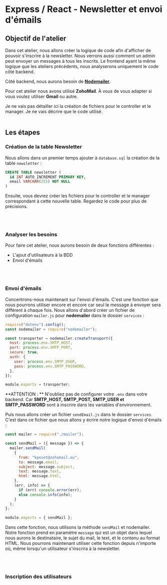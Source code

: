 # Express / React - Newsletter et envoi d'émails

## Objectif de l'atelier

Dans cet atelier, nous allons créer la logique de code afin d'afficher de pouvoir s'inscrire à la newsletter. Nous verrons aussi comment un admin peut envoyer un messages à tous les inscrits.
Le frontend ayant la même logique que les ateliers précédents, nous analyserons uniquement le code côté backend.

Côté backend, nous aurons besoin de [**Nodemailer**](https://www.npmjs.com/package/nodemailer). 

Pour cet atelier nous avons utilisé **ZohoMail**. À vous de vous adapter si vous voulez utiliser **Gmail** ou autre.


Je ne vais pas détailler ici la création de fichiers pour le controller et le manager. Je ne vais décrire que le code utilisé.
<br>
<br>
## Les étapes

### Création de la table Newsletter

Nous allons dans un premier temps ajouter à `database.sql` la création de la table `newsletter` :

```SQL
CREATE TABLE newsletter (
  id INT AUTO_INCREMENT PRIMARY KEY,
  email VARCHAR(255) NOT NULL
)
```

Ensuite, vous devrez créer les fichiers pour le controller et le manager correspondant à cette nouvelle table. Regardez le code pour plus de précisions.

<br>
<br>

### Analyser les besoins

Pour faire cet atelier, nous aurons besoin de deux fonctions différentes :
- L'ajout d'utilisateurs à la BDD
- Envoi d'émails

<br>
<br>

 
### Envoi d'émails

Concentrons-nous maintenant sur l'envoi d'émails. C'est une fonction que nous pourrons utiliser encore et encore car seul le message à envoyer sera différent à chaque fois.
Nous allons d'abord créer un fichier de configuration `mailer.js` pour **nodemailer** dans le dossier `services` : 

```js
require("dotenv").config();
const nodemailer = require("nodemailer");

const transporter = nodemailer.createTransport({
  host: process.env.SMTP_HOST,
  port: process.env.SMTP_PORT,
  secure: true,
  auth: {
    user: process.env.SMTP_USER,
    pass: process.env.SMTP_PASSWORD,
  },
});

module.exports = transporter;
```

**ATTENTION : ** N'oubliez pas de configurer votre `.env` dans votre backend. Car **SMTP_HOST, SMTP_POST, SMTP_USER et SMTP_PASSWORD** sont à inscrire dans les variables d'environnement.


Puis nous allons créer un fichier `sendEmail.js` dans le dossier `services`. C'est dans ce fichier que nous allons y écrire notre logique d'envoi d'émails :

```js
const mailer = require("./mailer");

const sendMail = ({ message }) => {
  mailer.sendMail(
    {
      from: "kpeset@zohomail.eu",
      to: message.email,
      subject: message.subject,
      text: message.text,
      html: message.html,
    },
    (err, info) => {
      if (err) console.error(err);
      else console.info(info);
    }
  );
};

module.exports = { sendMail };
```


Dans cette fonction, nous utilisons la méthode `sendMail` et nodemailer.
Notre fonction prend en paramètre `message` qui est un objet dans lequel nous aurons le destinataire, le sujet du mail, le text, et le contenu au format HTML.
Nous pourrons maintenant utiliser cette fonction depuis n'importe où, même lorsqu'un utilisateur s'inscrira à la newsletter.

<br>
<br>

### Inscription des utilisateurs
